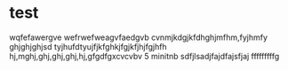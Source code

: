# test
wqfefawergve
wefrwefweagvfaedgvb
 cvnmjkdgjkfdhghjmfhm,fyjhmfy
ghjghjghjsd
tyjhufdtyujfjkfghkjfgjkfjhjfgjhfh
hj,mghj,ghj,ghj,ghj,hj,gfgdfgxcvcvbv
5 minitnb sdfjlsadjfajdfajsfjaj
fffffffffg
